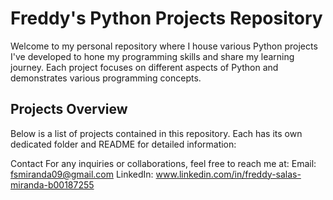 # Freddy's Python Projects Repository

Welcome to my personal repository where I house various Python projects I've developed to hone my programming skills and share my learning journey. Each project focuses on different aspects of Python and demonstrates various programming concepts.

## Projects Overview

Below is a list of projects contained in this repository. Each has its own dedicated folder and README for detailed information:

Contact
For any inquiries or collaborations, feel free to reach me at:
Email: fsmiranda09@gmail.com
LinkedIn: www.linkedin.com/in/freddy-salas-miranda-b00187255
